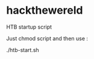 # hackthewereld
HTB startup script

Just chmod script and then use :

./htb-start.sh <ipnumber> <htb-machinename>
